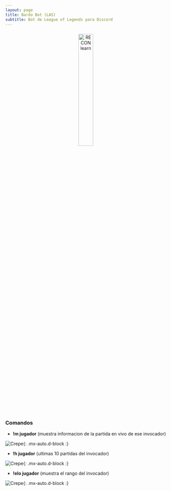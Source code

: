 ```yaml
---
layout: page
title: Bardo Bot (LAS)
subtitle: Bot de League of Legends para Discord
---
```

 
 


<div style="line-height:60%;">
   <br>
</div>

<div style="width:100%;text-align:center;">
<a href="https://discord.com/oauth2/authorize?client_id=692202081150304328&permissions=8&scope=bot" target="_blank" ><img src="https://iili.io/dVgaQp.png" alt="RECON learn" width="30%"></a>
<div style="line-height:60%;">
   <br>
</div>
</div>

<div style="line-height:60%;">
   <br>
</div>


### Comandos

- **!m jugador** (muestra informacion de la partida en vivo de ese invocador)

![Crepe](https://iili.io/dMmREb.png){: .mx-auto.d-block :}

- **!h jugador** (ultimas 10 partidas del invocador)

![Crepe](https://iili.io/dmr41I.png){: .mx-auto.d-block :}

- **!elo jugador** (muestra el rango del invocador)

![Crepe](https://iili.io/dMmACu.png){: .mx-auto.d-block :}






